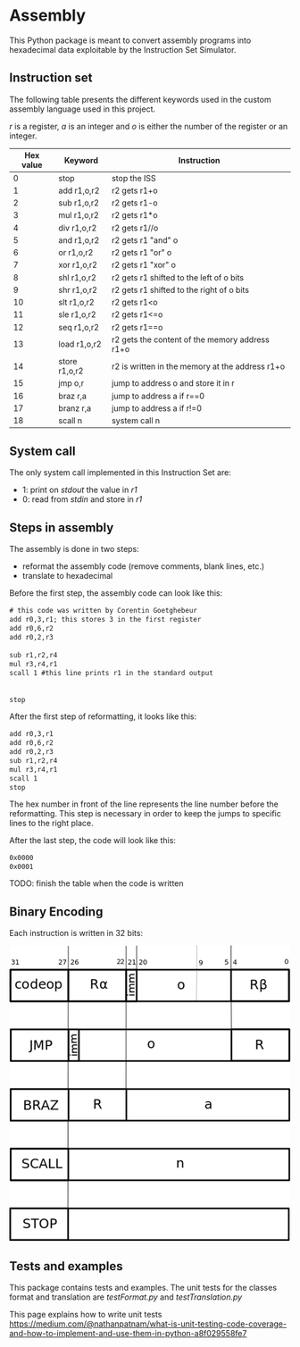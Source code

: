 # Assembly
This Python package is meant to convert assembly programs into hexadecimal data exploitable by the Instruction Set Simulator.

## Instruction set
The following table presents the different keywords used in the custom assembly language used in this project.

_r_ is a register, _a_ is an integer and _o_ is either the number of the register or an integer.


|Hex value| Keyword      | Instruction                               |
|---|--------------|-------------------------------------------|
|0| stop         | stop the ISS                              |
|1| add r1,o,r2  | r2 gets r1+o                              |
|2| sub r1,o,r2  | r2 gets r1-o                              |
|3| mul r1,o,r2  | r2 gets r1*o                              |
|4| div r1,o,r2  | r2 gets r1//o                             |
|5| and r1,o,r2  | r2 gets r1 "and" o                        |
|6| or r1,o,r2   | r2 gets r1 "or" o                         |
|7| xor r1,o,r2  | r2 gets r1 "xor" o                        |
|8| shl r1,o,r2  | r2 gets r1 shifted to the left of o bits  |
|9| shr r1,o,r2  | r2 gets r1 shifted to the right of o bits |
|10| slt r1,o,r2  | r2 gets r1<o                              |
|11| sle r1,o,r2  | r2 gets r1<=o|                                  
|12| seq r1,o,r2  | r2 gets r1==o|
|13| load r1,o,r2 | r2 gets the content of the memory address r1+o|
|14| store r1,o,r2| r2 is written in the memory at the address r1+o|
|15| jmp o,r      | jump to address o and store it in r|
|16| braz r,a     | jump to address a if r==0|
|17| branz r,a    | jump to address a if r!=0|
|18| scall n      | system call n|

## System call
The only system call implemented in this Instruction Set are:
- 1: print on _stdout_ the value in _r1_
- 0: read from _stdin_ and store in _r1_

## Steps in assembly
The assembly is done in two steps:
- reformat the assembly code (remove comments, blank lines, etc.)
- translate to hexadecimal

Before the first step, the assembly code can look like this:
```assembly
# this code was written by Corentin Goetghebeur
add r0,3,r1; this stores 3 in the first register
add r0,6,r2
add r0,2,r3

sub r1,r2,r4
mul r3,r4,r1
scall 1 #this line prints r1 in the standard output


stop
```

After the first step of reformatting, it looks like this:
```assembly
add r0,3,r1
add r0,6,r2
add r0,2,r3
sub r1,r2,r4
mul r3,r4,r1
scall 1
stop
```

The hex number in front of the line represents the line number before the reformatting.
This step is necessary in order to keep the jumps to specific lines to the right place.

After the last step, the code will look like this:
```hex
0x0000 
0x0001
```
TODO: finish the table when the code is written

## Binary Encoding

Each instruction is written in 32 bits:

![binary_encoding](binary_encoding.png)


## Tests and examples

This package contains tests and examples. The unit tests for the classes format and translation are _testFormat.py_ and _testTranslation.py_

This page explains how to write unit tests https://medium.com/@nathanpatnam/what-is-unit-testing-code-coverage-and-how-to-implement-and-use-them-in-python-a8f029558fe7

